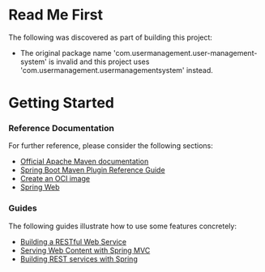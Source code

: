 # Read Me First
The following was discovered as part of building this project:

* The original package name 'com.usermanagement.user-management-system' is invalid and this project uses 'com.usermanagement.usermanagementsystem' instead.

# Getting Started

### Reference Documentation
For further reference, please consider the following sections:

* [Official Apache Maven documentation](https://maven.apache.org/guides/index.html)
* [Spring Boot Maven Plugin Reference Guide](https://docs.spring.io/spring-boot/docs/3.1.1-SNAPSHOT/maven-plugin/reference/html/)
* [Create an OCI image](https://docs.spring.io/spring-boot/docs/3.1.1-SNAPSHOT/maven-plugin/reference/html/#build-image)
* [Spring Web](https://docs.spring.io/spring-boot/docs/3.1.1-SNAPSHOT/reference/htmlsingle/#web)

### Guides
The following guides illustrate how to use some features concretely:

* [Building a RESTful Web Service](https://spring.io/guides/gs/rest-service/)
* [Serving Web Content with Spring MVC](https://spring.io/guides/gs/serving-web-content/)
* [Building REST services with Spring](https://spring.io/guides/tutorials/rest/)

